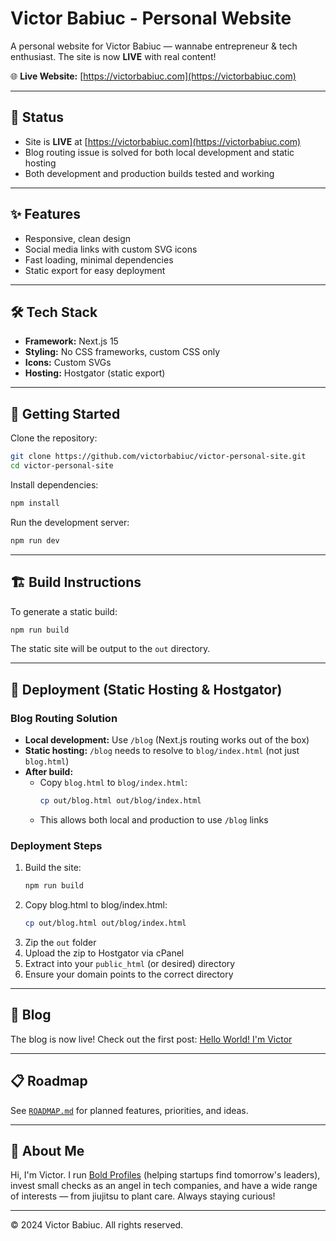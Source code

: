 # Victor Babiuc - Personal Website

A personal website for Victor Babiuc — wannabe entrepreneur & tech enthusiast. The site is now **LIVE** with real content!

🌐 **Live Website:** [https://victorbabiuc.com](https://victorbabiuc.com)

---

## 🚦 Status
- Site is **LIVE** at [https://victorbabiuc.com](https://victorbabiuc.com)
- Blog routing issue is solved for both local development and static hosting
- Both development and production builds tested and working

---

## ✨ Features
- Responsive, clean design
- Social media links with custom SVG icons
- Fast loading, minimal dependencies
- Static export for easy deployment

---

## 🛠️ Tech Stack
- **Framework:** Next.js 15
- **Styling:** No CSS frameworks, custom CSS only
- **Icons:** Custom SVGs
- **Hosting:** Hostgator (static export)

---

## 🚀 Getting Started

Clone the repository:
```bash
git clone https://github.com/victorbabiuc/victor-personal-site.git
cd victor-personal-site
```

Install dependencies:
```bash
npm install
```

Run the development server:
```bash
npm run dev
```

---

## 🏗️ Build Instructions

To generate a static build:
```bash
npm run build
```
The static site will be output to the `out` directory.

---

## 🚢 Deployment (Static Hosting & Hostgator)

### Blog Routing Solution
- **Local development:** Use `/blog` (Next.js routing works out of the box)
- **Static hosting:** `/blog` needs to resolve to `blog/index.html` (not just `blog.html`)
- **After build:**
  - Copy `blog.html` to `blog/index.html`:
    ```bash
    cp out/blog.html out/blog/index.html
    ```
  - This allows both local and production to use `/blog` links

### Deployment Steps
1. Build the site:
   ```bash
   npm run build
   ```
2. Copy blog.html to blog/index.html:
   ```bash
   cp out/blog.html out/blog/index.html
   ```
3. Zip the `out` folder
4. Upload the zip to Hostgator via cPanel
5. Extract into your `public_html` (or desired) directory
6. Ensure your domain points to the correct directory

---

## 📝 Blog
The blog is now live! Check out the first post: [Hello World! I'm Victor](https://victorbabiuc.com/blog/hello-world)

---

## 📋 Roadmap
See [`ROADMAP.md`](./ROADMAP.md) for planned features, priorities, and ideas.

---

## 👤 About Me
Hi, I'm Victor. I run [Bold Profiles](https://boldprofiles.com/) (helping startups find tomorrow's leaders), invest small checks as an angel in tech companies, and have a wide range of interests — from jiujitsu to plant care. Always staying curious!

---

© 2024 Victor Babiuc. All rights reserved.

